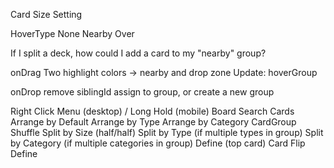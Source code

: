Card Size Setting


HoverType
  None
  Nearby
  Over

If I split a deck, how could I add a card to my "nearby" group?


onDrag
  Two highlight colors -> nearby and drop zone
  Update: hoverGroup


onDrop
  remove siblingId
  assign to group, or create a new group

Right Click Menu (desktop) / Long Hold (mobile)
  Board
    Search Cards
    Arrange by Default
    Arrange by Type
    Arrange by Category
  CardGroup
    Shuffle
    Split by Size (half/half)
    Split by Type (if multiple types in group)
    Split by Category (if multiple categories in group)
    Define (top card)
  Card
    Flip
    Define
